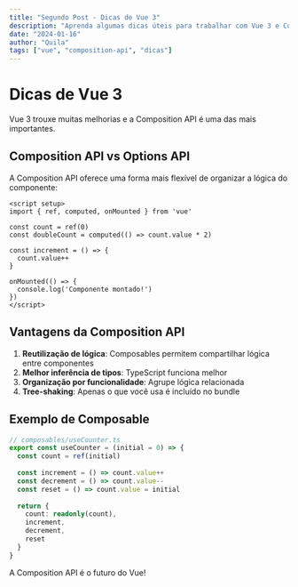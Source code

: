 ```yaml
---
title: "Segundo Post - Dicas de Vue 3"
description: "Aprenda algumas dicas úteis para trabalhar com Vue 3 e Composition API"
date: "2024-01-16"
author: "Quila"
tags: ["vue", "composition-api", "dicas"]
---
```


# Dicas de Vue 3

Vue 3 trouxe muitas melhorias e a Composition API é uma das mais importantes.

## Composition API vs Options API

A Composition API oferece uma forma mais flexível de organizar a lógica do componente:

```vue
<script setup>
import { ref, computed, onMounted } from 'vue'

const count = ref(0)
const doubleCount = computed(() => count.value * 2)

const increment = () => {
  count.value++
}

onMounted(() => {
  console.log('Componente montado!')
})
</script>
```

## Vantagens da Composition API

1. **Reutilização de lógica**: Composables permitem compartilhar lógica entre componentes
2. **Melhor inferência de tipos**: TypeScript funciona melhor
3. **Organização por funcionalidade**: Agrupe lógica relacionada
4. **Tree-shaking**: Apenas o que você usa é incluído no bundle

## Exemplo de Composable

```typescript
// composables/useCounter.ts
export const useCounter = (initial = 0) => {
  const count = ref(initial)
  
  const increment = () => count.value++
  const decrement = () => count.value--
  const reset = () => count.value = initial
  
  return {
    count: readonly(count),
    increment,
    decrement,
    reset
  }
}
```

A Composition API é o futuro do Vue!
